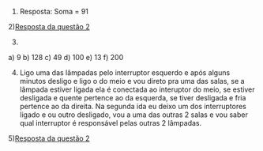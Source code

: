 1) Resposta: Soma = 91

2)[Resposta da questão 2](https://github.com/GabrielTFV/GABtargetsistemas02/blob/main/fibonacci.py)

3)
a) 9
b) 128
c) 49
d) 100
e) 13
f) 200

4) Ligo uma das lâmpadas pelo interruptor esquerdo e após alguns minutos desligo e ligo o do meio e vou direto pra uma das salas, se a lâmpada estiver ligada ela é conectada ao interuptor do meio, se estiver desligada e quente pertence
ao da esquerda, se tiver desligada e fria pertence ao da direita. Na segunda ida eu deixo um dos interruptores ligado e ou outro desligado, vou a uma das outras 2 salas e vou saber qual interruptor é responsável pelas outras 2 lâmpadas.

5)[Resposta da questão 2](https://github.com/GabrielTFV/GABtargetsistemas02/blob/main/reverterString.py)


